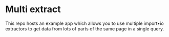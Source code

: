 # Multi extract

This repo hosts an example app which allows you to use multiple import&bull;io extractors to get data from lots of parts of the same page in a single query.